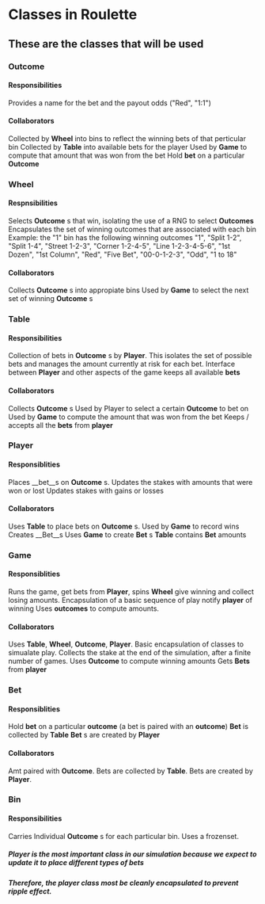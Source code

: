 # Classes in Roulette
## These are the classes that will be used
### Outcome
#### Responsibilities
Provides a name for the bet and the payout odds ("Red", "1:1")
#### Collaborators
Collected by __Wheel__ into bins to reflect the winning bets of that perticular bin
Collected by __Table__ into available bets for the player
Used by __Game__ to compute that amount that was won from the bet
Hold __bet__ on a particular __Outcome__

### Wheel
#### Respnsibilities
Selects __Outcome__ s that win, isolating the use of a RNG to select __Outcomes__
Encapsulates the set of winning outcomes that are associated with each bin
Example: the "1" bin has the following winning outcomes "1", "Split 1-2",
"Split 1-4", "Street 1-2-3", "Corner 1-2-4-5", "Line 1-2-3-4-5-6",
"1st Dozen", "1st Column", "Red", "Five Bet", "00-0-1-2-3", "Odd", "1 to 18"
#### Collaborators
Collects __Outcome__ s into appropiate bins
Used by __Game__ to select the next set of winning __Outcome__ s

### Table
#### Responsibilities
Collection of bets in __Outcome__ s by __Player__.
This isolates the set of possible bets and manages the amount currently at risk
for each bet.
Interface between __Player__ and other aspects of the game
keeps all available __bets__
#### Collaborators
Collects __Outcome__ s
Used by Player to select a certain __Outcome__ to bet on
Used by __Game__ to compute the amount that was won from the bet
Keeps / accepts all the __bets__ from __player__

### Player
#### Responsiblities

Places __bet__s on __Outcome__ s. Updates the stakes with amounts that were won or lost
Updates stakes with gains or losses
#### Collaborators
Uses __Table__ to place bets on __Outcome__ s. Used by __Game__ to record wins  
Creates __Bet__s
Uses __Game__ to create __Bet__ s
__Table__ contains __Bet__ amounts

### Game
#### Responsiblities
Runs the game, get bets from __Player__, spins __Wheel__ give winning and collect losing amounts.
Encapsulation of a basic sequence of play
notify __player__ of winning
Uses __outcomes__ to compute amounts.
#### Collaborators
Uses __Table__, __Wheel__, __Outcome__, __Player__. Basic encapsulation of classes to
simualate play. Collects the stake at the end of the simulation, after a finite number
of games.
Uses __Outcome__ to compute winning amounts
Gets __Bets__ from __player__

### Bet
#### Responsiblities
Hold __bet__ on a particular __outcome__ (a bet is paired with an __outcome__)
__Bet__ is collected by __Table__
__Bet__ s are created by __Player__

#### Collaborators
Amt paired with __Outcome__.
Bets are collected by __Table__.
Bets are created by __Player__.

### Bin
#### Responsibilities
Carries Individual __Outcome__ s for each particular bin. Uses a frozenset.

##### Player is the most important class in our simulation because we expect to update it to place different types of bets
##### Therefore, the player class most be cleanly encapsulated to prevent ripple effect.

